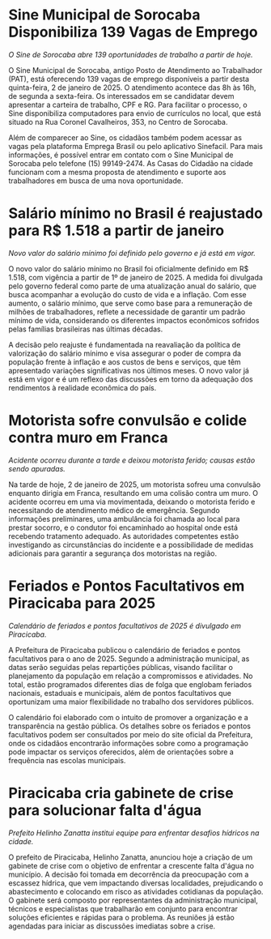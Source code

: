 # Sine Municipal de Sorocaba Disponibiliza 139 Vagas de Emprego
*O Sine de Sorocaba abre 139 oportunidades de trabalho a partir de hoje.*

O Sine Municipal de Sorocaba, antigo Posto de Atendimento ao Trabalhador (PAT), está oferecendo 139 vagas de emprego disponíveis a partir desta quinta-feira, 2 de janeiro de 2025. O atendimento acontece das 8h às 16h, de segunda a sexta-feira. Os interessados em se candidatar devem apresentar a carteira de trabalho, CPF e RG. Para facilitar o processo, o Sine disponibiliza computadores para envio de currículos no local, que está situado na Rua Coronel Cavalheiros, 353, no Centro de Sorocaba.

Além de comparecer ao Sine, os cidadãos também podem acessar as vagas pela plataforma Emprega Brasil ou pelo aplicativo Sinefacil. Para mais informações, é possível entrar em contato com o Sine Municipal de Sorocaba pelo telefone (15) 99149-2474. As Casas do Cidadão na cidade funcionam com a mesma proposta de atendimento e suporte aos trabalhadores em busca de uma nova oportunidade.

# Salário mínimo no Brasil é reajustado para R$ 1.518 a partir de janeiro
*Novo valor do salário mínimo foi definido pelo governo e já está em vigor.*

O novo valor do salário mínimo no Brasil foi oficialmente definido em R$ 1.518, com vigência a partir de 1º de janeiro de 2025. A medida foi divulgada pelo governo federal como parte de uma atualização anual do salário, que busca acompanhar a evolução do custo de vida e a inflação. Com esse aumento, o salário mínimo, que serve como base para a remuneração de milhões de trabalhadores, reflete a necessidade de garantir um padrão mínimo de vida, considerando os diferentes impactos econômicos sofridos pelas famílias brasileiras nas últimas décadas.

A decisão pelo reajuste é fundamentada na reavaliação da política de valorização do salário mínimo e visa assegurar o poder de compra da população frente à inflação e aos custos de bens e serviços, que têm apresentado variações significativas nos últimos meses. O novo valor já está em vigor e é um reflexo das discussões em torno da adequação dos rendimentos à realidade econômica do país.

# Motorista sofre convulsão e colide contra muro em Franca
*Acidente ocorreu durante a tarde e deixou motorista ferido; causas estão sendo apuradas.*

Na tarde de hoje, 2 de janeiro de 2025, um motorista sofreu uma convulsão enquanto dirigia em Franca, resultando em uma colisão contra um muro. O acidente ocorreu em uma via movimentada, deixando o motorista ferido e necessitando de atendimento médico de emergência. Segundo informações preliminares, uma ambulância foi chamada ao local para prestar socorro, e o condutor foi encaminhado ao hospital onde está recebendo tratamento adequado. As autoridades competentes estão investigando as circunstâncias do incidente e a possibilidade de medidas adicionais para garantir a segurança dos motoristas na região.

# Feriados e Pontos Facultativos em Piracicaba para 2025
*Calendário de feriados e pontos facultativos de 2025 é divulgado em Piracicaba.*

A Prefeitura de Piracicaba publicou o calendário de feriados e pontos facultativos para o ano de 2025. Segundo a administração municipal, as datas serão seguidas pelas repartições públicas, visando facilitar o planejamento da população em relação a compromissos e atividades. No total, estão programados diferentes dias de folga que englobam feriados nacionais, estaduais e municipais, além de pontos facultativos que oportunizam uma maior flexibilidade no trabalho dos servidores públicos.

O calendário foi elaborado com o intuito de promover a organização e a transparência na gestão pública. Os detalhes sobre os feriados e pontos facultativos podem ser consultados por meio do site oficial da Prefeitura, onde os cidadãos encontrarão informações sobre como a programação pode impactar os serviços oferecidos, além de orientações sobre a frequência nas escolas municipais.

# Piracicaba cria gabinete de crise para solucionar falta d'água
*Prefeito Helinho Zanatta institui equipe para enfrentar desafios hídricos na cidade.*

O prefeito de Piracicaba, Helinho Zanatta, anunciou hoje a criação de um gabinete de crise com o objetivo de enfrentar a crescente falta d'água no município. A decisão foi tomada em decorrência da preocupação com a escassez hídrica, que vem impactando diversas localidades, prejudicando o abastecimento e colocando em risco as atividades cotidianas da população. O gabinete será composto por representantes da administração municipal, técnicos e especialistas que trabalharão em conjunto para encontrar soluções eficientes e rápidas para o problema. As reuniões já estão agendadas para iniciar as discussões imediatas sobre a crise.

